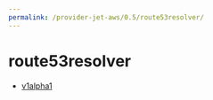 ```yaml
---
permalink: /provider-jet-aws/0.5/route53resolver/
---
```


# route53resolver



* [v1alpha1](v1alpha1/index.md)